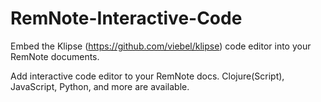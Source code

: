 # RemNote-Interactive-Code
Embed the Klipse (https://github.com/viebel/klipse) code editor into your
RemNote documents.

Add interactive code editor to your RemNote docs. Clojure(Script), JavaScript,
Python, and more are available.
